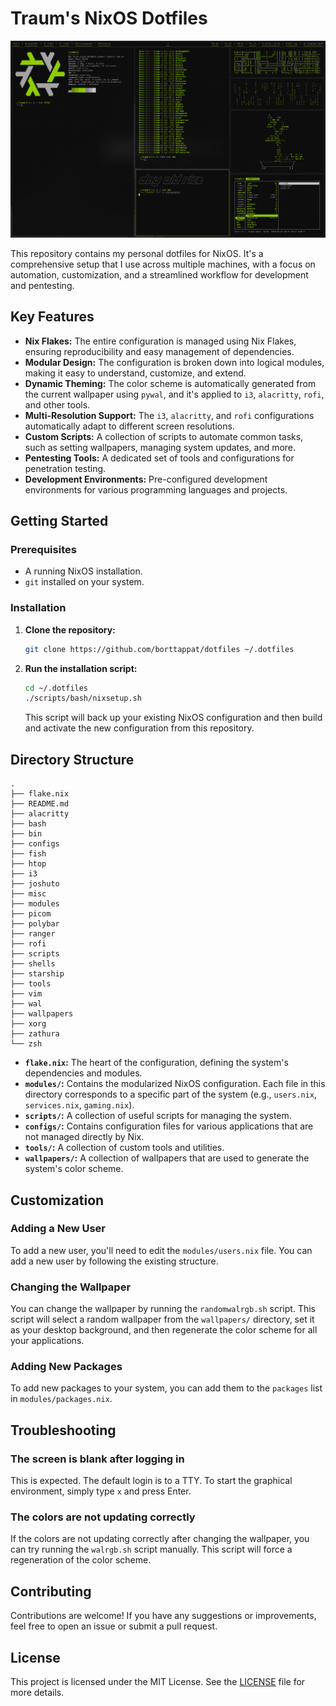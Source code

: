 # Traum's NixOS Dotfiles

![screenshot](misc/screenshot.png)

This repository contains my personal dotfiles for NixOS. It's a comprehensive setup that I use across multiple machines, with a focus on automation, customization, and a streamlined workflow for development and pentesting.

## Key Features

- **Nix Flakes:** The entire configuration is managed using Nix Flakes, ensuring reproducibility and easy management of dependencies.
- **Modular Design:** The configuration is broken down into logical modules, making it easy to understand, customize, and extend.
- **Dynamic Theming:** The color scheme is automatically generated from the current wallpaper using `pywal`, and it's applied to `i3`, `alacritty`, `rofi`, and other tools.
- **Multi-Resolution Support:** The `i3`, `alacritty`, and `rofi` configurations automatically adapt to different screen resolutions.
- **Custom Scripts:** A collection of scripts to automate common tasks, such as setting wallpapers, managing system updates, and more.
- **Pentesting Tools:** A dedicated set of tools and configurations for penetration testing.
- **Development Environments:** Pre-configured development environments for various programming languages and projects.

## Getting Started

### Prerequisites

- A running NixOS installation.
- `git` installed on your system.

### Installation

1.  **Clone the repository:**

    ```bash
    git clone https://github.com/borttappat/dotfiles ~/.dotfiles
    ```

2.  **Run the installation script:**

    ```bash
    cd ~/.dotfiles
    ./scripts/bash/nixsetup.sh
    ```

    This script will back up your existing NixOS configuration and then build and activate the new configuration from this repository.

## Directory Structure

```
.
├── flake.nix
├── README.md
├── alacritty
├── bash
├── bin
├── configs
├── fish
├── htop
├── i3
├── joshuto
├── misc
├── modules
├── picom
├── polybar
├── ranger
├── rofi
├── scripts
├── shells
├── starship
├── tools
├── vim
├── wal
├── wallpapers
├── xorg
├── zathura
└── zsh
```

- **`flake.nix`:** The heart of the configuration, defining the system's dependencies and modules.
- **`modules/`:** Contains the modularized NixOS configuration. Each file in this directory corresponds to a specific part of the system (e.g., `users.nix`, `services.nix`, `gaming.nix`).
- **`scripts/`:** A collection of useful scripts for managing the system.
- **`configs/`:** Contains configuration files for various applications that are not managed directly by Nix.
- **`tools/`:** A collection of custom tools and utilities.
- **`wallpapers/`:** A collection of wallpapers that are used to generate the system's color scheme.

## Customization

### Adding a New User

To add a new user, you'll need to edit the `modules/users.nix` file. You can add a new user by following the existing structure.

### Changing the Wallpaper

You can change the wallpaper by running the `randomwalrgb.sh` script. This script will select a random wallpaper from the `wallpapers/` directory, set it as your desktop background, and then regenerate the color scheme for all your applications.

### Adding New Packages

To add new packages to your system, you can add them to the `packages` list in `modules/packages.nix`.

## Troubleshooting

### The screen is blank after logging in

This is expected. The default login is to a TTY. To start the graphical environment, simply type `x` and press Enter.

### The colors are not updating correctly

If the colors are not updating correctly after changing the wallpaper, you can try running the `walrgb.sh` script manually. This script will force a regeneration of the color scheme.

## Contributing

Contributions are welcome! If you have any suggestions or improvements, feel free to open an issue or submit a pull request.

## License

This project is licensed under the MIT License. See the [LICENSE](LICENSE) file for more details.